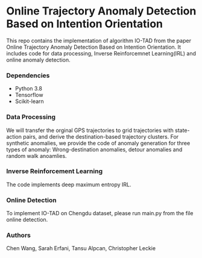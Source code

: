 # Online Trajectory Anomaly Detection Based on Intention Orientation
This repo contains the implementation of algorithm IO-TAD from the paper Online Trajectory Anomaly Detection Based on Intention Orientation. It includes code for data processing, Inverse Reinforcemnet Learning(IRL) and online anomaly detection.
### Dependencies
- Python 3.8
- Tensorflow
- Scikit-learn

### Data Processing
We will transfer the orginal GPS trajectories to grid trajectories with state-action pairs, and derive the destination-based trajectory clusters. For synthetic anomalies, we provide the code of anomaly generation for three types of anomaly: Wrong-destination anomalies, detour anomalies and random walk anoamlies.
### Inverse Reinforcement Learning
The code implements deep maximum entropy IRL.
### Online Detection
To implement IO-TAD on Chengdu dataset, please run main.py from the file online detection.
### Authors
Chen Wang, Sarah Erfani, Tansu Alpcan, Christopher Leckie
